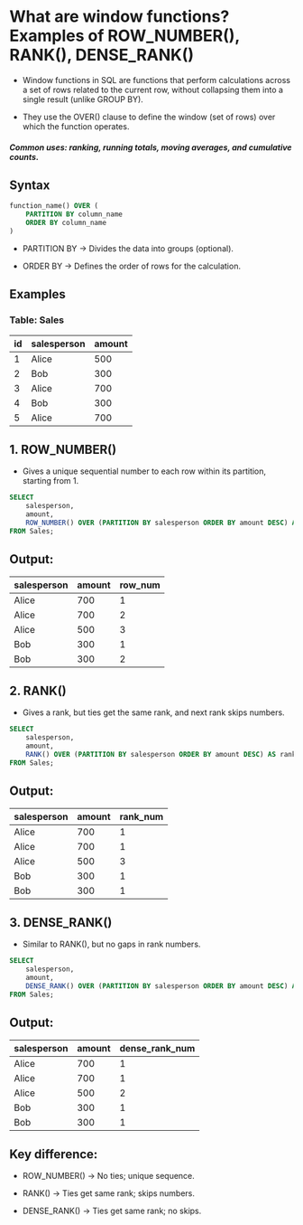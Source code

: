 # What are window functions? Examples of ROW_NUMBER(), RANK(), DENSE_RANK()

- Window functions in SQL are functions that perform calculations across a set of rows related to the current row, without collapsing them into a single result (unlike GROUP BY).

- They use the OVER() clause to define the window (set of rows) over which the function operates.
##### Common uses: ranking, running totals, moving averages, and cumulative counts.

## Syntax
```sql
function_name() OVER (
    PARTITION BY column_name
    ORDER BY column_name
)
```
- PARTITION BY → Divides the data into groups (optional).

- ORDER BY → Defines the order of rows for the calculation.

## Examples
### Table: Sales

| id | salesperson | amount |
|----|-------------|--------|
| 1  | Alice       | 500    |
| 2  | Bob         | 300    |
| 3  | Alice       | 700    |
| 4  | Bob         | 300    |
| 5  | Alice       | 700    |


## 1. ROW_NUMBER()
- Gives a unique sequential number to each row within its partition, starting from 1.

```sql
SELECT 
    salesperson,
    amount,
    ROW_NUMBER() OVER (PARTITION BY salesperson ORDER BY amount DESC) AS row_num
FROM Sales;
```
## Output:
| salesperson | amount | row_num |
|-------------|--------|---------|
| Alice       | 700    | 1       |
| Alice       | 700    | 2       |
| Alice       | 500    | 3       |
| Bob         | 300    | 1       |
| Bob         | 300    | 2       |


## 2. RANK()
- Gives a rank, but ties get the same rank, and next rank skips numbers.

```sql
SELECT 
    salesperson,
    amount,
    RANK() OVER (PARTITION BY salesperson ORDER BY amount DESC) AS rank_num
FROM Sales;
```
## Output:

| salesperson | amount | rank_num |
|-------------|--------|----------|
| Alice       | 700    | 1        |
| Alice       | 700    | 1        |
| Alice       | 500    | 3        |
| Bob         | 300    | 1        |
| Bob         | 300    | 1        |


## 3. DENSE_RANK()
- Similar to RANK(), but no gaps in rank numbers.

```sql
SELECT 
    salesperson,
    amount,
    DENSE_RANK() OVER (PARTITION BY salesperson ORDER BY amount DESC) AS dense_rank_num
FROM Sales;
```
## Output:

| salesperson | amount | dense_rank_num |
|-------------|--------|----------------|
| Alice       | 700    | 1              |
| Alice       | 700    | 1              |
| Alice       | 500    | 2              |
| Bob         | 300    | 1              |
| Bob         | 300    | 1              |


## Key difference:

- ROW_NUMBER() → No ties; unique sequence.

- RANK() → Ties get same rank; skips numbers.

- DENSE_RANK() → Ties get same rank; no skips.
